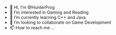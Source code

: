 - 👋 Hi, I’m @HunterProg
- 👀 I’m interested in Gaming and Reading
- 🌱 I’m currently learning C++ and Java
- 💞️ I’m looking to collaborate on Game Development
- 📫 How to reach me ...

<!---
HunterProg/HunterProg is a ✨ special ✨ repository because its `README.md` (this file) appears on your GitHub profile.
You can click the Preview link to take a look at your changes.
--->
